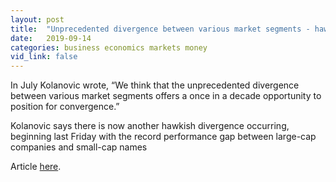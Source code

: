 ```yaml
---
layout: post
title:  "Unprecedented divergence between various market segments - hawkish divergence occurring"
date:   2019-09-14
categories: business economics markets money
vid_link: false
---
```


In July Kolanovic wrote, “We think that the unprecedented divergence between various market segments offers a once in a decade opportunity to position for convergence.”

Kolanovic says there is now another hawkish divergence occurring, beginning last Friday with the record performance gap between large-cap companies and small-cap names

Article [here].

[here]: //www.etftrends.com/relative-value-channel/value-stocks-could-be-a-huge-play-says-j-p-morgan-expert/